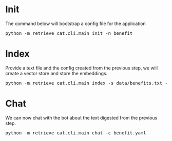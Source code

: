 # Init

The command below will bootstrap a config file for the application

<pre>
python -m retrieve_cat.cli.main init -n benefit
</pre>

# Index

Provide a text file and the config created from the previous step, we will create a vector store and store the embeddings.

<pre>
python -m retrieve_cat.cli.main index -s data/benefits.txt -c benefit.yaml
</pre>

# Chat

We can now chat with the bot about the text digested from the previous step.

<pre>
python -m retrieve_cat.cli.main chat -c benefit.yaml
</pre>
